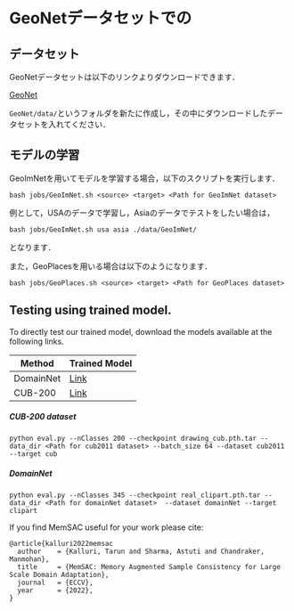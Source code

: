 # GeoNetデータセットでの




## データセット

GeoNetデータセットは以下のリンクよりダウンロードできます．

[GeoNet](https://tarun005.github.io/GeoNet/)

`GeoNet/data/`というフォルダを新たに作成し，その中にダウンロードしたデータセットを入れてください．


## モデルの学習

GeoImNetを用いてモデルを学習する場合，以下のスクリプトを実行します．

```
bash jobs/GeoImNet.sh <source> <target> <Path for GeoImNet dataset>
```

例として，USAのデータで学習し，Asiaのデータでテストをしたい場合は，
```
bash jobs/GeoImNet.sh usa asia ./data/GeoImNet/
```
となります．

また，GeoPlacesを用いる場合は以下のようになります．
```
bash jobs/GeoPlaces.sh <source> <target> <Path for GeoPlaces dataset>
```

## Testing using trained model.

To directly test our trained model, download the models available at the following links.

 Method        | Trained Model  |
| ------------- |:-----|
| DomainNet | [Link](https://drive.google.com/drive/folders/1JpWG_Pdbt2G6PBAv7Ed-vWjB5Ct5-Qqp?usp=sharing) |
| CUB-200 |   [Link](https://drive.google.com/drive/folders/1akY4kZSz7ML5TkY15NhIDYKDttTXV-ye?usp=sharing)   |

##### CUB-200 dataset
```
python eval.py --nClasses 200 --checkpoint drawing_cub.pth.tar --data_dir <Path for cub2011 dataset> --batch_size 64 --dataset cub2011 --target cub
```

##### DomainNet
```
python eval.py --nClasses 345 --checkpoint real_clipart.pth.tar --data_dir <Path for domainNet dataset>  --dataset domainNet --target clipart
```

If you find MemSAC useful for your work please cite:
```
@article{kalluri2022memsac
  author    = {Kalluri, Tarun and Sharma, Astuti and Chandraker, Manmohan},
  title     = {MemSAC: Memory Augmented Sample Consistency for Large Scale Domain Adaptation},
  journal   = {ECCV},
  year      = {2022},
}
```
